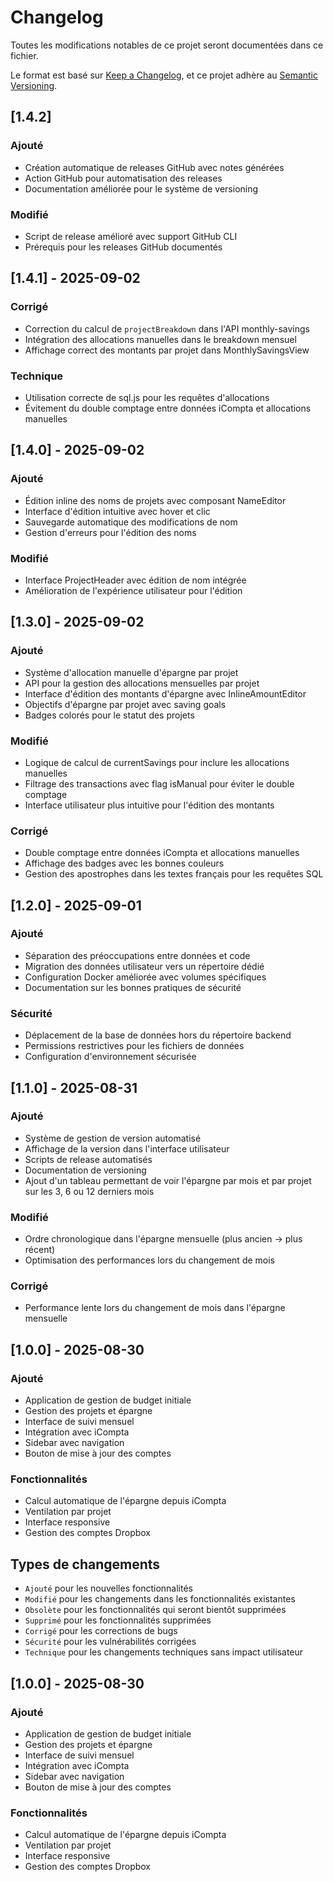 # Changelog

Toutes les modifications notables de ce projet seront documentées dans ce fichier.

Le format est basé sur [Keep a Changelog](https://keepachangelog.com/fr/1.0.0/),
et ce projet adhère au [Semantic Versioning](https://semver.org/lang/fr/).

## [1.4.2]

### Ajouté
- Création automatique de releases GitHub avec notes générées
- Action GitHub pour automatisation des releases
- Documentation améliorée pour le système de versioning

### Modifié
- Script de release amélioré avec support GitHub CLI
- Prérequis pour les releases GitHub documentés

## [1.4.1] - 2025-09-02

### Corrigé
- Correction du calcul de `projectBreakdown` dans l'API monthly-savings
- Intégration des allocations manuelles dans le breakdown mensuel
- Affichage correct des montants par projet dans MonthlySavingsView

### Technique
- Utilisation correcte de sql.js pour les requêtes d'allocations
- Évitement du double comptage entre données iCompta et allocations manuelles

## [1.4.0] - 2025-09-02

### Ajouté
- Édition inline des noms de projets avec composant NameEditor
- Interface d'édition intuitive avec hover et clic
- Sauvegarde automatique des modifications de nom
- Gestion d'erreurs pour l'édition des noms

### Modifié
- Interface ProjectHeader avec édition de nom intégrée
- Amélioration de l'expérience utilisateur pour l'édition

## [1.3.0] - 2025-09-02

### Ajouté
- Système d'allocation manuelle d'épargne par projet
- API pour la gestion des allocations mensuelles par projet
- Interface d'édition des montants d'épargne avec InlineAmountEditor
- Objectifs d'épargne par projet avec saving goals
- Badges colorés pour le statut des projets

### Modifié
- Logique de calcul de currentSavings pour inclure les allocations manuelles
- Filtrage des transactions avec flag isManual pour éviter le double comptage
- Interface utilisateur plus intuitive pour l'édition des montants

### Corrigé
- Double comptage entre données iCompta et allocations manuelles
- Affichage des badges avec les bonnes couleurs
- Gestion des apostrophes dans les textes français pour les requêtes SQL

## [1.2.0] - 2025-09-01

### Ajouté
- Séparation des préoccupations entre données et code
- Migration des données utilisateur vers un répertoire dédié
- Configuration Docker améliorée avec volumes spécifiques
- Documentation sur les bonnes pratiques de sécurité

### Sécurité
- Déplacement de la base de données hors du répertoire backend
- Permissions restrictives pour les fichiers de données
- Configuration d'environnement sécurisée

## [1.1.0] - 2025-08-31

### Ajouté
- Système de gestion de version automatisé
- Affichage de la version dans l'interface utilisateur
- Scripts de release automatisés
- Documentation de versioning
- Ajout d'un tableau permettant de voir l'épargne par mois et par projet sur les 3, 6 ou 12 derniers mois

### Modifié
- Ordre chronologique dans l'épargne mensuelle (plus ancien → plus récent)
- Optimisation des performances lors du changement de mois

### Corrigé
- Performance lente lors du changement de mois dans l'épargne mensuelle

## [1.0.0] - 2025-08-30

### Ajouté
- Application de gestion de budget initiale
- Gestion des projets et épargne
- Interface de suivi mensuel
- Intégration avec iCompta
- Sidebar avec navigation
- Bouton de mise à jour des comptes

### Fonctionnalités
- Calcul automatique de l'épargne depuis iCompta
- Ventilation par projet
- Interface responsive
- Gestion des comptes Dropbox

## Types de changements

- `Ajouté` pour les nouvelles fonctionnalités
- `Modifié` pour les changements dans les fonctionnalités existantes
- `Obsolète` pour les fonctionnalités qui seront bientôt supprimées
- `Supprimé` pour les fonctionnalités supprimées
- `Corrigé` pour les corrections de bugs
- `Sécurité` pour les vulnérabilités corrigées
- `Technique` pour les changements techniques sans impact utilisateur

## [1.0.0] - 2025-08-30

### Ajouté
- Application de gestion de budget initiale
- Gestion des projets et épargne
- Interface de suivi mensuel
- Intégration avec iCompta
- Sidebar avec navigation
- Bouton de mise à jour des comptes

### Fonctionnalités
- Calcul automatique de l'épargne depuis iCompta
- Ventilation par projet
- Interface responsive
- Gestion des comptes Dropbox

